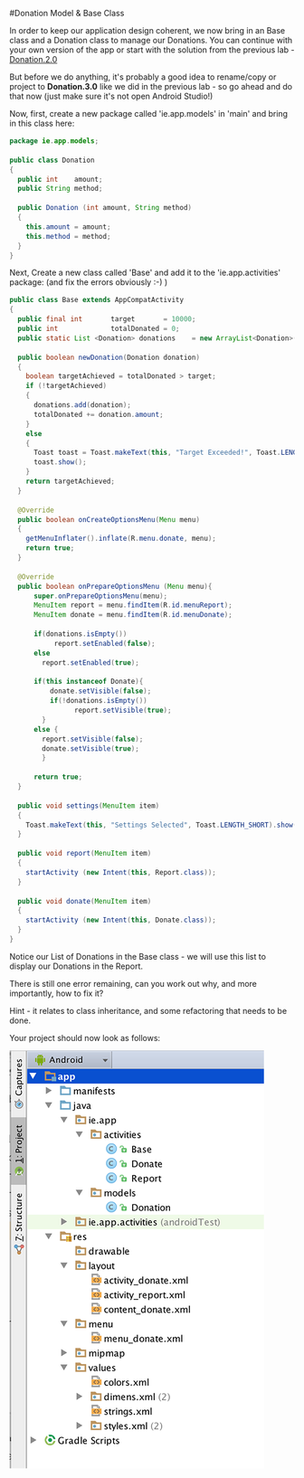 #Donation Model & Base Class


In order to keep our application design coherent, we now bring in an Base class and a Donation class to manage our Donations. You can continue with your own version of the app or start with the solution from the previous lab - [Donation.2.0](../archives/Donation.2.0.zip)

But before we do anything, it's probably a good idea to rename/copy or project to <b>Donation.3.0</b> like we did in the previous lab - so go ahead and do that now (just make sure it's not open Android Studio!)


Now, first, create a new package called 'ie.app.models' in 'main' and bring in this class here:

~~~java
package ie.app.models;

public class Donation
{
  public int    amount;
  public String method;
  
  public Donation (int amount, String method)
  {
    this.amount = amount;
    this.method = method;
  }
}
~~~ 

Next, Create a new class called 'Base' and add it to the 'ie.app.activities' package: (and fix the errors obviously :-) )

~~~java
public class Base extends AppCompatActivity
{
  public final int       target       = 10000;
  public int             totalDonated = 0;
  public static List <Donation> donations    = new ArrayList<Donation>();
  
  public boolean newDonation(Donation donation)
  {
    boolean targetAchieved = totalDonated > target;
    if (!targetAchieved)
    {
      donations.add(donation);
      totalDonated += donation.amount;
    }
    else
    {
      Toast toast = Toast.makeText(this, "Target Exceeded!", Toast.LENGTH_SHORT);
      toast.show();
    }
    return targetAchieved;
  }
  
  @Override
  public boolean onCreateOptionsMenu(Menu menu)
  {
    getMenuInflater().inflate(R.menu.donate, menu);
    return true;
  }
  
  @Override
  public boolean onPrepareOptionsMenu (Menu menu){
      super.onPrepareOptionsMenu(menu);
      MenuItem report = menu.findItem(R.id.menuReport);
      MenuItem donate = menu.findItem(R.id.menuDonate);
      
      if(donations.isEmpty())     
           report.setEnabled(false);
      else
        report.setEnabled(true); 
   
      if(this instanceof Donate){
          donate.setVisible(false);
          if(!donations.isEmpty())     
                report.setVisible(true);
        }
      else {
        report.setVisible(false);
        donate.setVisible(true);
        }
      
      return true;  
  }
  
  public void settings(MenuItem item)
  {
    Toast.makeText(this, "Settings Selected", Toast.LENGTH_SHORT).show();
  }
  
  public void report(MenuItem item)
  {
    startActivity (new Intent(this, Report.class));
  }
  
  public void donate(MenuItem item)
  {
    startActivity (new Intent(this, Donate.class));
  }
}

~~~

Notice our List of Donations in the Base class - we will use this list to display our Donations in the Report.

There is still one error remaining, can you work out why, and more importantly, how to fix it?

Hint - it relates to class inheritance, and some refactoring that needs to be done.

Your project should now look as follows:

![](../img/lab4s101.png)
